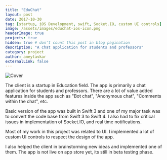 ```yaml
---
title: "EduChat"
layout: post
date: 2017-10-30
tag: [startup, iOS Development, swift, Socket.IO, custom UI controls]
image: /assets/images/educhat-ios-icon.png
headerImage: true
projects: true
hidden: true # don't count this post in blog pagination
description: "A chat application for students and professors"
category: project
author: ameytavkar
externalLink: false
---
```


![Cover](https://ameytavkar.github.io/ameytavkar/assets/images/educhat-cover.jpg)

The client is a startup in Education field. The app is primarily a chat application for students and professors. There are a lot of value added features inside the app such as "Bot chat", "Anonymous chat", "Comments within the chat", etc.

Basic version of the app was built in Swift 3 and one of my major task was to convert the code base from Swift 3 to Swift 4. I also had to fix critical issues in implementation of Socket.IO, and real time notifications. 

Most of my work in this project was related to UI. I implemented a lot of custom UI controls to respect the design of the app.

I also helped the client in brainstorming new ideas and implemented one of them. The app is not live on app store yet, its still in beta testing phase.